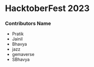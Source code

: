 # HacktoberFest 2023

### Contributors Name
- Pratik
- Jainil
- Bhavya
- jazz
- gemaverse
- SBhavya
